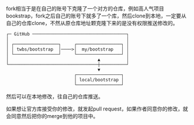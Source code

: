 fork相当于是在自己的账号下克隆了一个对方的仓库，例如高人气项目bookstrap，fork之后自己的账号下就多了一个库，然后clone到本地，一定要从自己的仓库clone，不然从原仓库地址颗克隆下来的是没有权限推送修改的。

```
┌─ GitHub ────────────────────────────────────┐
│                                             │
│ ┌─────────────────┐     ┌─────────────────┐ │
│ │ twbs/bootstrap  │────>│  my/bootstrap   │ │
│ └─────────────────┘     └─────────────────┘ │
│                                  ▲          │
└──────────────────────────────────┼──────────┘
                                   ▼
                          ┌─────────────────┐
                          │ local/bootstrap │
                          └─────────────────┘
```

然后可以在本地修改，往自己的仓库推送。

如果想让官方库接受你的修改，就发起pull request，如果作者同意你的修改，就会同意然后把你的merge到他的项目中。